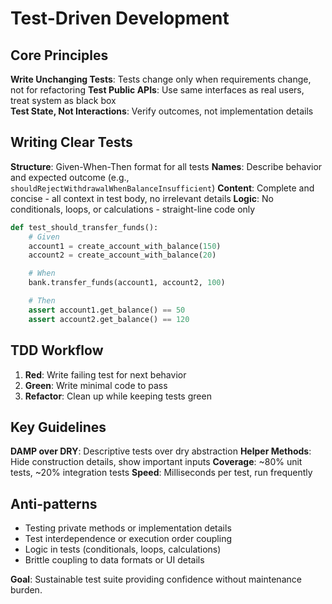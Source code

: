# Test-Driven Development

## Core Principles

**Write Unchanging Tests**: Tests change only when requirements change, not for refactoring
**Test Public APIs**: Use same interfaces as real users, treat system as black box  
**Test State, Not Interactions**: Verify outcomes, not implementation details

## Writing Clear Tests

**Structure**: Given-When-Then format for all tests
**Names**: Describe behavior and expected outcome (e.g., `shouldRejectWithdrawalWhenBalanceInsufficient`)
**Content**: Complete and concise - all context in test body, no irrelevant details
**Logic**: No conditionals, loops, or calculations - straight-line code only

```python
def test_should_transfer_funds():
    # Given
    account1 = create_account_with_balance(150)
    account2 = create_account_with_balance(20)

    # When
    bank.transfer_funds(account1, account2, 100)

    # Then
    assert account1.get_balance() == 50
    assert account2.get_balance() == 120
```

## TDD Workflow

1. **Red**: Write failing test for next behavior
2. **Green**: Write minimal code to pass
3. **Refactor**: Clean up while keeping tests green

## Key Guidelines

**DAMP over DRY**: Descriptive tests over dry abstraction
**Helper Methods**: Hide construction details, show important inputs
**Coverage**: ~80% unit tests, ~20% integration tests
**Speed**: Milliseconds per test, run frequently

## Anti-patterns

- Testing private methods or implementation details
- Test interdependence or execution order coupling
- Logic in tests (conditionals, loops, calculations)
- Brittle coupling to data formats or UI details

**Goal**: Sustainable test suite providing confidence without maintenance burden.
